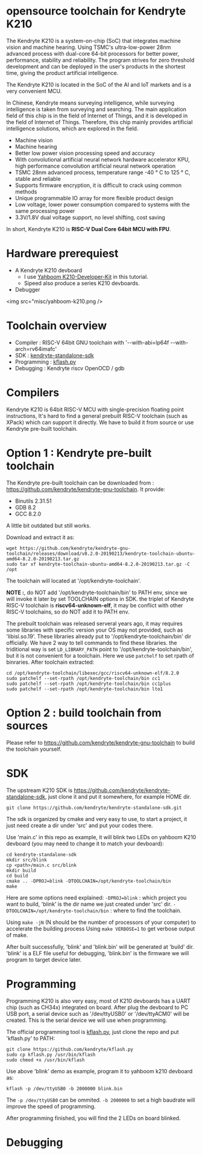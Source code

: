 # opensource toolchain for Kendryte K210

The Kendryte K210 is a system-on-chip (SoC) that integrates machine vision and machine hearing. Using TSMC's ultra-low-power 28nm advanced process with dual-core 64-bit processors for better power, performance, stability and reliability. The program strives for zero threshold development and can be deployed in the user's products in the shortest time, giving the product artificial intelligence.

The Kendryte K210 is located in the SoC of the AI and IoT markets and is a very convenient MCU.

In Chinese, Kendryte means surveying intelligence, while surveying intelligence is taken from surveying and searching. The main application field of this chip is in the field of Internet of Things, and it is developed in the field of Internet of Things. Therefore, this chip mainly provides artificial intelligence solutions, which are explored in the field.

- Machine vision
- Machine hearing
- Better low power vision processing speed and accuracy
- With convolutional artificial neural network hardware accelerator KPU, high performance convolution artificial neural network operation
- TSMC 28nm advanced process, temperature range -40 ° C to 125 ° C, stable and reliable
- Supports firmware encryption, it is difficult to crack using common methods
- Unique programmable IO array for more flexible product design
- Low voltage, lower power consumption compared to systems with the same processing power
- 3.3V/1.8V dual voltage support, no level shifting, cost saving

In short, Kendryte K210 is **RISC-V Dual Core 64bit MCU with FPU**.


# Hardware prerequiest
- A Kendryte K210 devboard
  + I use [Yahboom K210-Developer-Kit](https://www.yahboom.com/study/K210-Developer-Kit) in this tutorial.
  + Sipeed also produce a series K210 devboards.
- Debugger

<img src="misc/yahboom-k210.png />

# Toolchain overview
- Compiler : RISC-V 64bit GNU toolchain with '--with-abi=lp64f --with-arch=rv64imafc'
- SDK : [kendryte-standalone-sdk](https://github.com/kendryte/kendryte-standalone-sdk)
- Programming : [kflash.py](https://github.com/kendryte/kflash.py)
- Debugging : Kendryte riscv OpenOCD / gdb

# Compilers

Kendryte K210 is 64bit RISC-V MCU with single-precision floating point instructions, It's hard to find a general prebuilt RISC-V toolchain (such as XPack) which can support it directly. We have to build it from source or use Kendryte pre-built toolchain.

# Option 1 : Kendryte pre-built toolchain

The Kendryte pre-built toolchain can be downloaded from : https://github.com/kendryte/kendryte-gnu-toolchain. It provide:
- Binutils 2.31.51
- GDB 8.2
- GCC 8.2.0

A little bit outdated but still works.

Download and extract it as:
```
wget https://github.com/kendryte/kendryte-gnu-toolchain/releases/download/v8.2.0-20190213/kendryte-toolchain-ubuntu-amd64-8.2.0-20190213.tar.gz
sudo tar xf kendryte-toolchain-ubuntu-amd64-8.2.0-20190213.tar.gz -C /opt
```

The toolchain will located at '/opt/kendryte-toolchain'.

**NOTE :**, do NOT add '/opt/kendryte-toolchain/bin' to PATH env, since we will invoke it later by set TOOLCHAIN options in SDK. the triplet of Kendryte RISC-V toolchain is **riscv64-unknown-elf**, it may be conflict with other RISC-V toolchains, so do NOT add it to PATH env.

The prebuilt toolchain was released serveral years ago, it may requires some libraries with specific version your OS may not provided, such as 'libisl.so.19'. These libraries already put to '/opt/kendryte-toolchain/bin' dir officially. We have 2 way to tell commands to find these libraries. the triditional way is set `LD_LIBRARY_PATH` point to '/opt/kendryte-toolchain/bin', but it is not convenient for a toolchain. Here we use `patchelf` to set rpath of binraries. After toolchain extracted:

```
cd /opt/kendryte-toolchain/libexec/gcc/riscv64-unknown-elf/8.2.0
sudo patchelf --set-rpath /opt/kendryte-toolchain/bin cc1
sudo patchelf --set-rpath /opt/kendryte-toolchain/bin cc1plus
sudo patchelf --set-rpath /opt/kendryte-toolchain/bin lto1
```

# Option 2 : build toolchain from sources

Please refer to https://github.com/kendryte/kendryte-gnu-toolchain to build the toolchain yourself.


# SDK
The upstream K210 SDK is https://github.com/kendryte/kendryte-standalone-sdk, just clone it and put it somewhere, for example HOME dir.

```
git clone https://github.com/kendryte/kendryte-standalone-sdk.git
```

The sdk is organized by cmake and very easy to use, to start a project, it just need create a dir under 'src' and put your codes there.

Use 'main.c' in this repo as example, it will blink two LEDs on yahboom K210 devboard (you may need to change it to match your devboard):

```
cd kendryte-standalone-sdk
mkdir src/blink
cp <path>/main.c src/blink
mkdir build
cd build
cmake .. -DPROJ=blink -DTOOLCHAIN=/opt/kendryte-toolchain/bin
make
```
Here are some options need explained:
`-DPROJ=blink` : which project you want to build, 'blink' is the dir name we just created under 'src' dir.
`-DTOOLCHAIN=/opt/kendryte-toolchain/bin` : where to find the toolchain.

Using `make -jN` (N should be the number of processors of your computer) to accelerate the building process
Using `make VERBOSE=1` to get verbose output of make.

After built successfully, 'blink' and 'blink.bin' will be generated at 'build' dir. 'blink' is a ELF file useful for debugging, 'blink.bin' is the firmware we will program to target device later.

# Programming

Programming K210 is also very easy, most of K210 devboards has a UART chip (such as CH34x) integrated on board. After plug the devboard to PC USB port, a serial device such as '/dev/ttyUSB0' or '/dev/ttyACM0' will be created. This is the serial device we will use when programming.

The official programming tool is [kflash.py](https://github.com/kendryte/kflash.py), just clone the repo and put 'kflash.py' to PATH:

```
git clone https://github.com/kendryte/kflash.py
sudo cp kflash.py /usr/bin/kflash
sudo chmod +x /usr/bin/kflash
```

Use above 'blink' demo as example, program it to yahboom k210 devboard as:
```
kflash -p /dev/ttyUSB0 -b 2000000 blink.bin
```
The `-p /dev/ttyUSB0` can be ommited. `-b 2000000` to set a high baudrate will improve the speed of programming.

After programming finished, you will find the 2 LEDs on board blinked.

# Debugging



